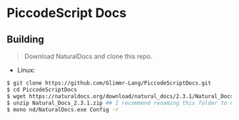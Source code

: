 
# PiccodeScript Docs

## Building
> Download NaturalDocs and clone this repo. 

- Linux:
```sh
$ git clone https://github.com/Glimmr-Lang/PiccodeScriptDocs.git
$ cd PiccodeScriptDocs
$ wget https://naturaldocs.org/download/natural_docs/2.3.1/Natural_Docs_2.3.1.zip
$ unzip Natural_Docs_2.3.1.zip ## I recommend renaming this folder to nd
$ mono nd/NaturalDocs.exe Config -r
```


